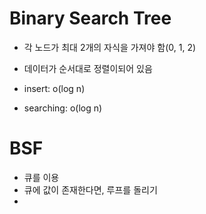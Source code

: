 # Binary Search Tree

- 각 노드가 최대 2개의 자식을 가져야 함(0, 1, 2)
- 데이터가 순서대로 정렬이되어 있음

- insert: o(log n)
- searching: o(log n)

# BSF

- 큐를 이용
- 큐에 값이 존재한다면, 루프를 돌리기
-
